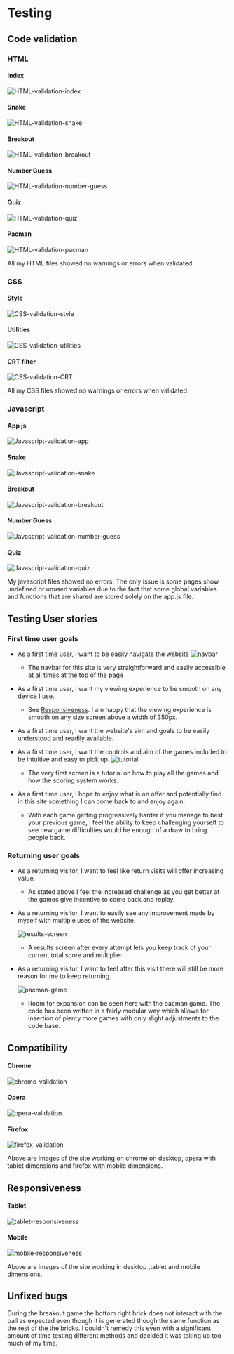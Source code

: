 # Testing 

## Code validation 

### HTML

#### Index
![HTML-validation-index](documentation/validhtml_index.png)
#### Snake
![HTML-validation-snake](documentation/validhtml_snake.png)
#### Breakout
![HTML-validation-breakout](documentation/validhtml_breakout.png)
#### Number Guess
![HTML-validation-number-guess](documentation/validhtml_number_guess.png)
#### Quiz
![HTML-validation-quiz](documentation/validhtml_quiz.png)
#### Pacman
![HTML-validation-pacman](documentation/validhtml_pacman.png)

All my HTML files showed no warnings or errors when validated.

### CSS

#### Style
![CSS-validation-style](documentation/validcss_style.png)
#### Utilities
![CSS-validation-utilities](documentation/validcss_ulitities.png)
#### CRT filter
![CSS-validation-CRT](documentation/validcss_crt.png)

All my CSS files showed no warnings or errors when validated.

### Javascript

#### App js
![Javascript-validation-app](documentation/jshint_app.png)
#### Snake
![Javascript-validation-snake](documentation/jshint_snake.png)
#### Breakout
![Javascript-validation-breakout](documentation/jshint_breakout.png)
#### Number Guess
![Javascript-validation-number-guess](documentation/jshint_number_guess.png)
#### Quiz
![Javascript-validation-quiz](documentation/jshint_quiz.png)

My javascript files showed no errors. The only issue is some pages show undefined or unused variables due to the fact that some global variables and functions that are shared are stored solely on the app.js file.

## Testing User stories


### First time user goals

 * As a first time user, I want to be easily navigate the website
 ![navbar](documentation/navbar_desktop.png)
    * The navbar for this site is very straightforward and easily accessible at all times at the  top of the page

* As a first time user, I want my viewing experience to be smooth on any device I use.
    * See [Responsiveness](#responsiveness). I am happy that the viewing experience is smooth on any size screen above a width of 350px.

* As a first time user, I want the website's aim and goals to be easily understood and readily available.
* As a first time user, I want the controls and aim of the games included to be intuitive and easy to pick up.
![tutorial](documentation/home_screen_tutorial.png)
    * The very first screen is a tutorial on how to play all the games and how the scoring system works.

* As a first time user, I hope to enjoy what is on offer and potentially find in this site something I can come back to and enjoy again.
    * With each game getting progressively harder if you manage to best your previous game, I feel the ability to keep challenging yourself to see new game difficulties would be enough of a draw to bring people back.

 ### Returning user goals

* As a returning visitor, I want to feel like return visits will offer increasing value.
    * As stated above I feel the increased challenge as you get better at the games give incentive to come back and replay.

* As a returning visitor, I want to easily see any improvement made by myself with multiple uses of the website.

  ![results-screen](documentation/results_screen.png)
    * A results screen after every attempt lets you keep track of your current total score and multiplier.

*  As a returning visitor, I want to feel after this visit there will still be more reason for me to keep returning.

    ![pacman-game](documentation/pacman_game.png)
    * Room for expansion can be seen here with the pacman game. The code has been written in a fairly modular way which allows for insertion of plenty more games with only slight adjustments to the code base.

 

## Compatibility 

#### Chrome
![chrome-validation](documentation/home_screen_tutorial.png)
#### Opera
![opera-validation](documentation/opera_compat.png)
#### Firefox
![firefox-validation](documentation/firefox_compat.png)

Above are images of the site working on chrome on desktop, opera with tablet dimensions and firefox with mobile dimensions.

## Responsiveness

#### Tablet
![tablet-responsiveness](documentation/tablet_respon.png)
#### Mobile
![mobile-responsiveness](documentation/mobile_respon.png)

Above are images of the site working in desktop ,tablet and mobile dimensions.

## Unfixed bugs 

During the breakout game the bottom right brick does not interact with the ball as expected even though it is generated though the same function as the rest of the the bricks. I couldn't remedy this even with a significant amount of time testing different methods and decided it was taking up too much of my time.